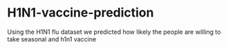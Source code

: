 # H1N1-vaccine-prediction
Using the H1N1 flu dataset we predicted how likely the people are willing to take seasonal and h1n1 vaccine
